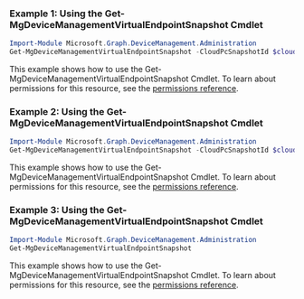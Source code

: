 ### Example 1: Using the Get-MgDeviceManagementVirtualEndpointSnapshot Cmdlet
```powershell
Import-Module Microsoft.Graph.DeviceManagement.Administration
Get-MgDeviceManagementVirtualEndpointSnapshot -CloudPcSnapshotId $cloudPcSnapshotId
```
This example shows how to use the Get-MgDeviceManagementVirtualEndpointSnapshot Cmdlet.
To learn about permissions for this resource, see the [permissions reference](/graph/permissions-reference).
### Example 2: Using the Get-MgDeviceManagementVirtualEndpointSnapshot Cmdlet
```powershell
Import-Module Microsoft.Graph.DeviceManagement.Administration
Get-MgDeviceManagementVirtualEndpointSnapshot -CloudPcSnapshotId $cloudPcSnapshotId
```
This example shows how to use the Get-MgDeviceManagementVirtualEndpointSnapshot Cmdlet.
To learn about permissions for this resource, see the [permissions reference](/graph/permissions-reference).
### Example 3: Using the Get-MgDeviceManagementVirtualEndpointSnapshot Cmdlet
```powershell
Import-Module Microsoft.Graph.DeviceManagement.Administration
Get-MgDeviceManagementVirtualEndpointSnapshot
```
This example shows how to use the Get-MgDeviceManagementVirtualEndpointSnapshot Cmdlet.
To learn about permissions for this resource, see the [permissions reference](/graph/permissions-reference).
